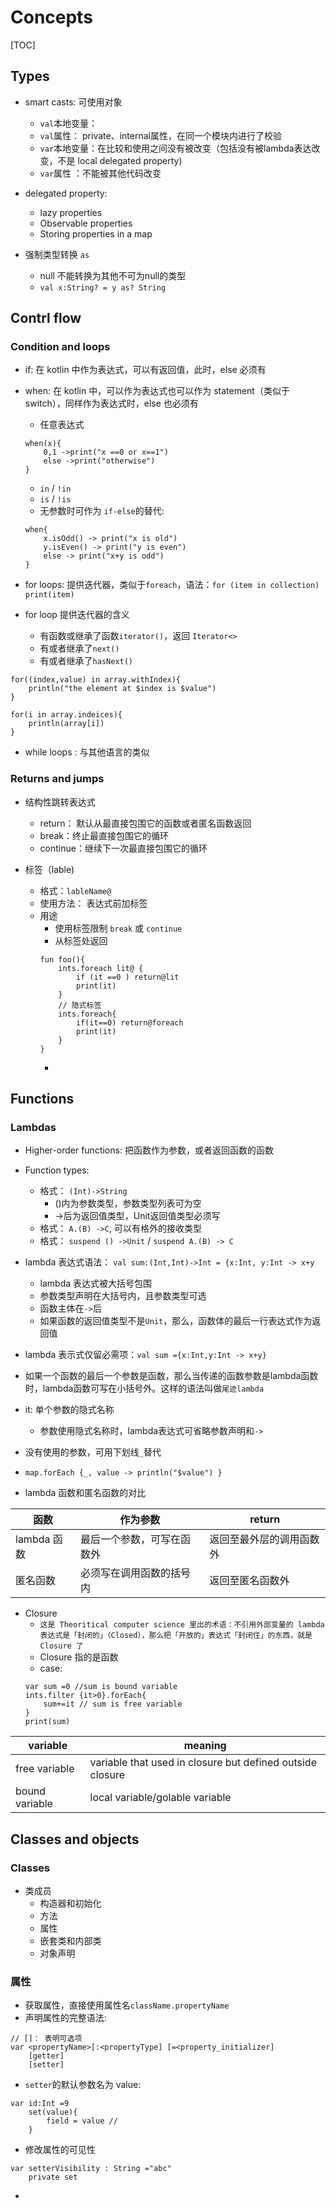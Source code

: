 # Concepts
[TOC]

## Types

- smart casts: 可使用对象
    + `val`本地变量：
    + `val`属性： private、internal属性，在同一个模块内进行了校验
    + `var`本地变量：在比较和使用之间没有被改变（包括没有被lambda表达改变，不是 local delegated property)
    + `var`属性 ：不能被其他代码改变

- delegated property:
    +  lazy properties
    +  Observable properties
    +  Storing properties in a map

- 强制类型转换 `as`
    + null 不能转换为其他不可为null的类型
    + `val x:String? = y as? String`


## Contrl flow

### Condition and loops
- if: 在 kotlin 中作为表达式，可以有返回值，此时，else 必须有
- when: 在 kotlin 中，可以作为表达式也可以作为 statement（类似于switch），同样作为表达式时，else 也必须有
    + 任意表达式
    ```
    when(x){
        0,1 ->print("x ==0 or x==1")
        else ->print("otherwise")
    }
    ```
    + `in` / `!in`
    + `is` / `!is`
    + 无参数时可作为 `if-else`的替代: 
    ```
    when{
        x.isOdd() -> print("x is old")
        y.isEven() -> print("y is even")
        else -> print("x+y is odd")
    }
    ```

- for loops: 提供迭代器，类似于`foreach`，语法：`for (item in collection) print(item)`
- for loop 提供迭代器的含义
    + 有函数或继承了函数`iterator()`，返回 `Iterator<>`
    + 有或者继承了`next()`
    + 有或者继承了`hasNext()`
```
for((index,value) in array.withIndex){
    println("the element at $index is $value")
}

for(i in array.indeices){
    println(array[i])
}
```

- while loops : 与其他语言的类似

### Returns and jumps

- 结构性跳转表达式
    + return： 默认从最直接包围它的函数或者匿名函数返回
    + break：终止最直接包围它的循环
    + continue：继续下一次最直接包围它的循环

- 标签（lable)
    + 格式：`lableName@`
    + 使用方法： 表达式前加标签
    + 用途
        * 使用标签限制 `break` 或 `continue`
        * 从标签处返回
        ```
        fun foo(){
            ints.foreach lit@ {
                if (it ==0 ) return@lit
                print(it)
            }
            // 隐式标签
            ints.foreach{
                if(it==0) return@foreach
                print(it)
            }
        }
        ```
        * 


## Functions

### Lambdas

- Higher-order functions: 把函数作为参数，或者返回函数的函数

- Function types:
    + 格式： `(Int)->String`
        * ()内为参数类型，参数类型列表可为空
        * ->后为返回值类型，Unit返回值类型必须写
    + 格式： `A.(B) ->C`, 可以有格外的接收类型
    + 格式： `suspend () ->Unit` / `suspend A.(B) -> C`

- lambda 表达式语法： `val sum:(Int,Int)->Int = {x:Int, y:Int -> x+y`
    + lambda 表达式被大括号包围
    + 参数类型声明在大括号内，且参数类型可选
    + 函数主体在`->`后
    + 如果函数的返回值类型不是`Unit`，那么，函数体的最后一行表达式作为返回值

- lambda 表示式仅留必需项：`val sum ={x:Int,y:Int -> x+y}`
- 如果一个函数的最后一个参数是函数，那么当传递的函数参数是lambda函数时，lambda函数可写在小括号外。这样的语法叫做`尾迹lambda`

- it: 单个参数的隐式名称
    + 参数使用隐式名称时，lambda表达式可省略参数声明和`->`
- 没有使用的参数，可用下划线`_`替代
- `map.forEach {_, value -> println("$value") }`


- lambda 函数和匿名函数的对比

|函数|作为参数|return|
|---|---|---|
|lambda 函数|最后一个参数，可写在函数外|返回至最外层的调用函数外|
|匿名函数|必须写在调用函数的括号内|返回至匿名函数外|

- Closure
    + `这是 Theoritical computer science 里出的术语：不引用外部变量的 lambda 表达式是「封闭的」（Closed），那么把「开放的」表达式「封闭住」的东西，就是 Closure 了`
    + Closure 指的是函数
    + case: 
    ```
    var sum =0 //sum is bound variable
    ints.filter {it>0}.forEach{
        sum+=it // sum is free variable
    }
    print(sum)
    ```

|variable|meaning|
|---|---|
|free variable|variable that used in closure but defined outside closure|
|bound variable|local variable/golable variable|

## Classes and objects

### Classes
- 类成员
    + 构造器和初始化
    + 方法
    + 属性
    + 嵌套类和内部类
    + 对象声明

### 属性
- 获取属性，直接使用属性名`className.propertyName`
- 声明属性的完整语法: 
```
// []： 表明可选项
var <propertyName>[:<propertyType] [=<property_initializer]
    [getter]
    [setter]
```
- `setter`的默认参数名为 value: 
```
var id:Int =9
    set(value){
        field = value //
    }
```
- 修改属性的可见性
```
var setterVisibility : String ="abc"
    private set
```
- 
